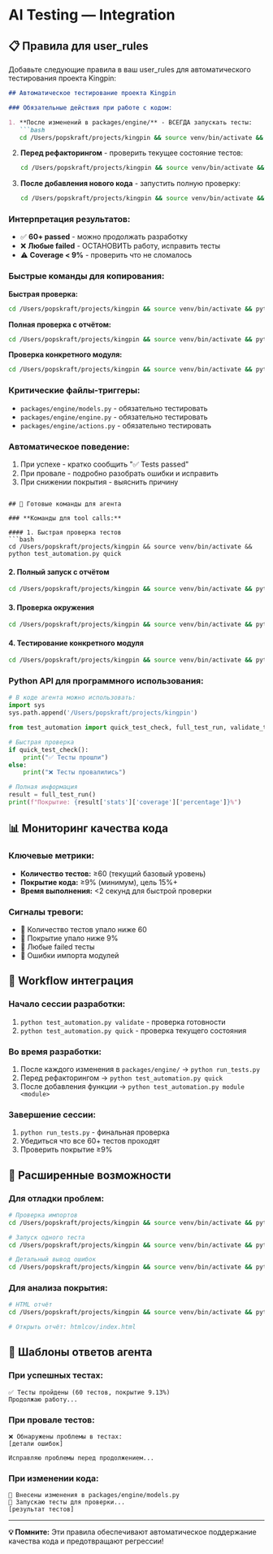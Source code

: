 # AI Testing — Integration

## 📋 Правила для user_rules

Добавьте следующие правила в ваш user_rules для автоматического тестирования проекта Kingpin:

```markdown
## Автоматическое тестирование проекта Kingpin

### Обязательные действия при работе с кодом:

1. **После изменений в packages/engine/** - ВСЕГДА запускать тесты:
   ```bash
   cd /Users/popskraft/projects/kingpin && source venv/bin/activate && python run_tests.py
   ```

2. **Перед рефакторингом** - проверить текущее состояние тестов:
   ```bash
   cd /Users/popskraft/projects/kingpin && source venv/bin/activate && python test_automation.py quick
   ```

3. **После добавления нового кода** - запустить полную проверку:
   ```bash
   cd /Users/popskraft/projects/kingpin && source venv/bin/activate && python test_automation.py full
   ```

### Интерпретация результатов:

- ✅ **60+ passed** - можно продолжать разработку
- ❌ **Любые failed** - ОСТАНОВИТЬ работу, исправить тесты
- ⚠️ **Coverage < 9%** - проверить что не сломалось

### Быстрые команды для копирования:

**Быстрая проверка:**
```bash
cd /Users/popskraft/projects/kingpin && source venv/bin/activate && python test_automation.py quick && echo "✅ Tests OK"
```

**Полная проверка с отчётом:**
```bash
cd /Users/popskraft/projects/kingpin && source venv/bin/activate && python run_tests.py
```

**Проверка конкретного модуля:**
```bash
cd /Users/popskraft/projects/kingpin && source venv/bin/activate && python test_automation.py module models
```

### Критические файлы-триггеры:
- `packages/engine/models.py` - обязательно тестировать
- `packages/engine/engine.py` - обязательно тестировать  
- `packages/engine/actions.py` - обязательно тестировать

### Автоматическое поведение:
1. При успехе - кратко сообщить "✅ Tests passed"
2. При провале - подробно разобрать ошибки и исправить
3. При снижении покрытия - выяснить причину
```

## 🔧 Готовые команды для агента

### **Команды для tool calls:**

#### 1. Быстрая проверка тестов
```bash
cd /Users/popskraft/projects/kingpin && source venv/bin/activate && python test_automation.py quick
```

#### 2. Полный запуск с отчётом  
```bash
cd /Users/popskraft/projects/kingpin && source venv/bin/activate && python run_tests.py
```

#### 3. Проверка окружения
```bash
cd /Users/popskraft/projects/kingpin && source venv/bin/activate && python test_automation.py validate
```

#### 4. Тестирование конкретного модуля
```bash
cd /Users/popskraft/projects/kingpin && source venv/bin/activate && python test_automation.py module models
```

### **Python API для программного использования:**

```python
# В коде агента можно использовать:
import sys
sys.path.append('/Users/popskraft/projects/kingpin')

from test_automation import quick_test_check, full_test_run, validate_test_environment

# Быстрая проверка
if quick_test_check():
    print("✅ Тесты прошли")
else:
    print("❌ Тесты провалились")

# Полная информация
result = full_test_run()
print(f"Покрытие: {result['stats']['coverage']['percentage']}%")
```

## 📊 Мониторинг качества кода

### **Ключевые метрики:**
- **Количество тестов:** ≥60 (текущий базовый уровень)
- **Покрытие кода:** ≥9% (минимум), цель 15%+
- **Время выполнения:** <2 секунд для быстрой проверки

### **Сигналы тревоги:**
- 🚨 Количество тестов упало ниже 60
- 🚨 Покрытие упало ниже 9%
- 🚨 Любые failed тесты
- 🚨 Ошибки импорта модулей

## 🎯 Workflow интеграция

### **Начало сессии разработки:**
1. `python test_automation.py validate` - проверка готовности
2. `python test_automation.py quick` - проверка текущего состояния

### **Во время разработки:**
1. После каждого изменения в `packages/engine/` → `python run_tests.py`
2. Перед рефакторингом → `python test_automation.py quick`
3. После добавления функции → `python test_automation.py module <module>`

### **Завершение сессии:**
1. `python run_tests.py` - финальная проверка
2. Убедиться что все 60+ тестов проходят
3. Проверить покрытие ≥9%

## 🚀 Расширенные возможности

### **Для отладки проблем:**
```bash
# Проверка импортов
cd /Users/popskraft/projects/kingpin && source venv/bin/activate && python -c "import packages.engine.models; print('OK')"

# Запуск одного теста
cd /Users/popskraft/projects/kingpin && source venv/bin/activate && pytest tests/test_engine_models.py::TestCard::test_card_creation_basic -v

# Детальный вывод ошибок
cd /Users/popskraft/projects/kingpin && source venv/bin/activate && pytest tests/test_engine_models.py -v --tb=long
```

### **Для анализа покрытия:**
```bash
# HTML отчёт
cd /Users/popskraft/projects/kingpin && source venv/bin/activate && pytest tests/test_engine_models.py tests/test_engine_core.py --cov=packages --cov-report=html

# Открыть отчёт: htmlcov/index.html
```

## 📝 Шаблоны ответов агента

### **При успешных тестах:**
```
✅ Тесты пройдены (60 тестов, покрытие 9.13%)
Продолжаю работу...
```

### **При провале тестов:**
```
❌ Обнаружены проблемы в тестах:
[детали ошибок]

Исправляю проблемы перед продолжением...
```

### **При изменении кода:**
```
🔧 Внесены изменения в packages/engine/models.py
🧪 Запускаю тесты для проверки...
[результат тестов]
```

---

**💡 Помните:** Эти правила обеспечивают автоматическое поддержание качества кода и предотвращают регрессии!
